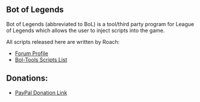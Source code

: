 Bot of Legends
--------------
Bot of Legends (abbreviated to BoL) is a tool/third party program for League of Legends which allows the user to inject scripts into the game.

All scripts released here are written by Roach:
 * [Forum Profile](http://forum.botoflegends.com/user/41728-roach/)
 * [Bol-Tools Scripts List](http://bol-tools.com/author/Roach)

Donations:
----------
 * [PayPal Donation Link](https://www.paypal.com/cgi-bin/webscr?cmd=_s-xclick&hosted_button_id=G8BLZR2YFBWHU)
